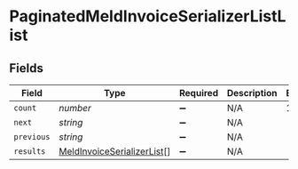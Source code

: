 # PaginatedMeldInvoiceSerializerListList


## Fields

| Field                                                                           | Type                                                                            | Required                                                                        | Description                                                                     | Example                                                                         |
| ------------------------------------------------------------------------------- | ------------------------------------------------------------------------------- | ------------------------------------------------------------------------------- | ------------------------------------------------------------------------------- | ------------------------------------------------------------------------------- |
| `count`                                                                         | *number*                                                                        | :heavy_minus_sign:                                                              | N/A                                                                             | 123                                                                             |
| `next`                                                                          | *string*                                                                        | :heavy_minus_sign:                                                              | N/A                                                                             |                                                                                 |
| `previous`                                                                      | *string*                                                                        | :heavy_minus_sign:                                                              | N/A                                                                             |                                                                                 |
| `results`                                                                       | [MeldInvoiceSerializerList](../../models/shared/meldinvoiceserializerlist.md)[] | :heavy_minus_sign:                                                              | N/A                                                                             |                                                                                 |